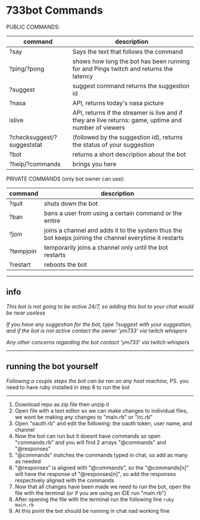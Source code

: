 # 733bot Commands

PUBLIC COMMANDS: 

|command|description|
|-------|-----------|
|?say | Says the text that follows the command |
|?ping/?pong | shows how long the bot has been running for and Pings twitch and returns the latency |
|?suggest | suggest command returns the suggestion id |
|?nasa | API, returns today's nasa picture |
|islive | API, returns if the streamer is live and if they are live returns: game, uptime and number of viewers |
|?checksuggest/?suggeststat | (followed by the suggestion id), returns the status of your suggestion |
|?bot | returns a short description about the bot |
|?help/?commands | brings you here |

PRIVATE COMMANDS (only bot owner can use):

|command|description|
|-------|-----------|
|?quit | shuts down the bot |
|?ban | bans a user from using a certain command or the entire |
|?join | joins a channel and adds it to the system thus the bot keeps joining the channel everytime it restarts |
|?tempjoin | temporarily joins a channel only until the bot restarts |
|?restart | reboots the bot |

***
## info

*This bot is not going to be active 24/7, so adding this bot to your chat would be near useless*

*If you have any suggestion for the bot, type ?suggest with your suggestion, and if the bot is not active contact the owner 'ym733' via twitch whispers*

*Any other concerns regarding the bot contact 'ym733' via twitch whispers*

*** 
## running the bot yourself

*Following a couple steps the bot can be ran on any host machine,* PS. you need to have ruby installed in step 8 to run the bot

***
1. Download repo as zip file then unzip it
2. Open file with a text editor so we can make changes to individual files, we wont be making any changes to "main.rb" or "irc.rb"
3. Open "oauth.rb" and edit the following: the oauth token, user name, and channel
4. Now the bot can run but it doesnt have commands so open "commands.rb" and you will find 2 arrays "@commands" and "@responses" 
5. "@commands" matches the commands typed in chat, so add as many as needed
6. "@responses" is aligned with "@commands", so the "@commands[n]" will have the response of "@responses[n]", so add the responses respectively aligned with the commands
7. Now that all changes have been made we need to run the bot, open the file with the terminal (or if you are using an IDE run "main.rb")
8. After opening the file with the terminal run the following line `ruby main.rb`
9. At this point the bot should be running in chat nad working fine
